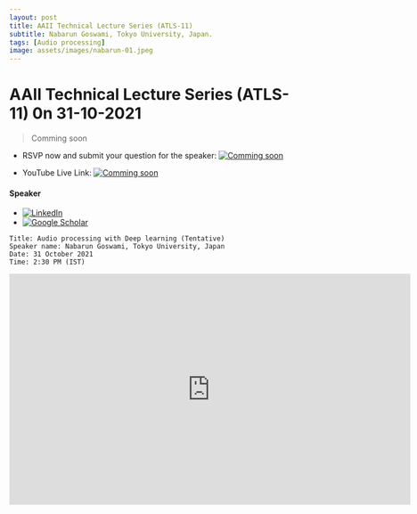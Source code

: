 ```yaml
---
layout: post
title: AAII Technical Lecture Series (ATLS-11)
subtitle: Nabarun Goswami, Tokyo University, Japan.
tags: [Audio processing]
image: assets/images/nabarun-01.jpeg
---
```


# AAII Technical Lecture Series (ATLS-11) 0n 31-10-2021

>Comming soon

- RSVP now and submit your question for the speaker: [![Comming soon]()]() 

- YouTube Live Link: [![Comming soon]()]() 
#### Speaker
- [![LinkedIn]()](https://www.linkedin.com/in/nabarun-goswami/?originalSubdomain=jp)
- [![Google Scholar]()](https://scholar.google.co.in/citations?user=aAXb4v4AAAAJ&hl=en)

```
Title: Audio processing with Deep learning (Tentative)
Speaker name: Nabarun Goswami, Tokyo University, Japan
Date: 31 October 2021
Time: 2:30 PM (IST)
```

<iframe width="720" height="415" src="https://www.youtube.com/watch?v=s-flHRDVVj4" title="YouTube video player" frameborder="0" allow="accelerometer; autoplay; clipboard-write; encrypted-media; gyroscope; picture-in-picture" allowfullscreen></iframe>
